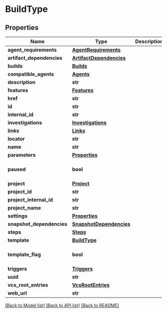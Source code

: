 # BuildType

## Properties
Name | Type | Description | Notes
------------ | ------------- | ------------- | -------------
**agent_requirements** | [**AgentRequirements**](AgentRequirements.md) |  | [optional] 
**artifact_dependencies** | [**ArtifactDependencies**](ArtifactDependencies.md) |  | [optional] 
**builds** | [**Builds**](Builds.md) |  | [optional] 
**compatible_agents** | [**Agents**](Agents.md) |  | [optional] 
**description** | **str** |  | [optional] 
**features** | [**Features**](Features.md) |  | [optional] 
**href** | **str** |  | [optional] 
**id** | **str** |  | [optional] 
**internal_id** | **str** |  | [optional] 
**investigations** | [**Investigations**](Investigations.md) |  | [optional] 
**links** | [**Links**](Links.md) |  | [optional] 
**locator** | **str** |  | [optional] 
**name** | **str** |  | [optional] 
**parameters** | [**Properties**](Properties.md) |  | [optional] 
**paused** | **bool** |  | [optional] [default to False]
**project** | [**Project**](Project.md) |  | [optional] 
**project_id** | **str** |  | [optional] 
**project_internal_id** | **str** |  | [optional] 
**project_name** | **str** |  | [optional] 
**settings** | [**Properties**](Properties.md) |  | [optional] 
**snapshot_dependencies** | [**SnapshotDependencies**](SnapshotDependencies.md) |  | [optional] 
**steps** | [**Steps**](Steps.md) |  | [optional] 
**template** | [**BuildType**](BuildType.md) |  | [optional] 
**template_flag** | **bool** |  | [optional] [default to False]
**triggers** | [**Triggers**](Triggers.md) |  | [optional] 
**uuid** | **str** |  | [optional] 
**vcs_root_entries** | [**VcsRootEntries**](VcsRootEntries.md) |  | [optional] 
**web_url** | **str** |  | [optional] 

[[Back to Model list]](../README.md#documentation-for-models) [[Back to API list]](../README.md#documentation-for-api-endpoints) [[Back to README]](../README.md)


